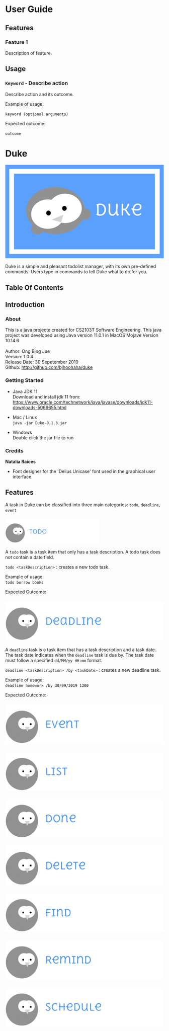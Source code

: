 # User Guide

## Features 

### Feature 1 
Description of feature.

## Usage

### `Keyword` - Describe action

Describe action and its outcome.

Example of usage: 

`keyword (optional arguments)`

Expected outcome:

`outcome`
#  Duke

<img src="https://raw.githubusercontent.com/bjhoohaha/duke/master/src/main/resources/images/readmeLogo.jpg">

Duke is a simple and pleasant todolist manager, with its own pre-defined commands. Users type in commands to tell Duke 
what to do for you. 

## Table Of Contents

## Introduction
### About
This is a java projecte created for CS2103T Software Engineering. This java project was 
developed using Java version 11.0.1 in MacOS Mojave Version 10.14.6<br /><br />
Author: Ong Bing Jue <br/>
Version: 1.0.4 <br />
Release Date: 30 Sepetember 2019 <br />
Github: http://github.com/bjhoohaha/duke <br />

### Getting Started

* Java JDK 11 <br />
Download and install jdk 11 from: <br />
https://www.oracle.com/technetwork/java/javase/downloads/jdk11-downloads-5066655.html

* Mac / Linux <br />
    `java -jar Duke-0.1.3.jar`
* Windows <br />
Double click the jar file to run

### Credits

**Natalia Raices**
 * Font designer for the 'Delius Unicase' font used in the graphical user interface

## Features

A task in Duke can be classified into three main categories: `todo`, `deadline`, `event `

### <img src="https://raw.githubusercontent.com/bjhoohaha/duke/master/src/main/resources/images/todo.png" width="300">

A `todo` task is a task item that only has a task description. A todo task does not contain a date field.

`todo <taskDescription>` : creates a new todo task.

Example of usage: <br />
`todo borrow books`

Expected Outcome:

### ![](https://raw.githubusercontent.com/bjhoohaha/duke/master/src/main/resources/images/deadline.png)

A `deadline` task is a task item that has a task description and a task date. The task date indicates when the 
`deadline` task is due by. The task date must follow a specified `dd/MM/yy HH:mm` format.

`deadline <taskDescription> /by <taskDate>` : creates a new deadline task.

Example of usage: <br />
`deadline homework /by 30/09/2019 1200`

Expected Outcome:

### ![](https://raw.githubusercontent.com/bjhoohaha/duke/master/src/main/resources/images/event.png)
### ![](https://raw.githubusercontent.com/bjhoohaha/duke/master/src/main/resources/images/list.png)
### ![](https://raw.githubusercontent.com/bjhoohaha/duke/master/src/main/resources/images/done.png)
### ![](https://raw.githubusercontent.com/bjhoohaha/duke/master/src/main/resources/images/delete.png)
### ![](https://raw.githubusercontent.com/bjhoohaha/duke/master/src/main/resources/images/find.png)
### ![](https://raw.githubusercontent.com/bjhoohaha/duke/master/src/main/resources/images/remind.png)
### ![](https://raw.githubusercontent.com/bjhoohaha/duke/master/src/main/resources/images/schedule.png)
